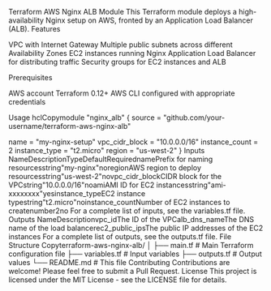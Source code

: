 Terraform AWS Nginx ALB Module
This Terraform module deploys a high-availability Nginx setup on AWS, fronted by an Application Load Balancer (ALB).
Features

VPC with Internet Gateway
Multiple public subnets across different Availability Zones
EC2 instances running Nginx
Application Load Balancer for distributing traffic
Security groups for EC2 instances and ALB

Prerequisites

AWS account
Terraform 0.12+
AWS CLI configured with appropriate credentials

Usage
hclCopymodule "nginx_alb" {
  source = "github.com/your-username/terraform-aws-nginx-alb"

  name           = "my-nginx-setup"
  vpc_cidr_block = "10.0.0.0/16"
  instance_count = 2
  instance_type  = "t2.micro"
  region         = "us-west-2"
}
Inputs
NameDescriptionTypeDefaultRequirednamePrefix for naming resourcesstring"my-nginx"noregionAWS region to deploy resourcesstring"us-west-2"novpc_cidr_blockCIDR block for the VPCstring"10.0.0.0/16"noamiAMI ID for EC2 instancesstring"ami-xxxxxxxx"yesinstance_typeEC2 instance typestring"t2.micro"noinstance_countNumber of EC2 instances to createnumber2no
For a complete list of inputs, see the variables.tf file.
Outputs
NameDescriptionvpc_idThe ID of the VPCalb_dns_nameThe DNS name of the load balancerec2_public_ipsThe public IP addresses of the EC2 instances
For a complete list of outputs, see the outputs.tf file.
File Structure
Copyterraform-aws-nginx-alb/
│
├── main.tf         # Main Terraform configuration file
├── variables.tf    # Input variables
├── outputs.tf      # Output values
└── README.md       # This file
Contributing
Contributions are welcome! Please feel free to submit a Pull Request.
License
This project is licensed under the MIT License - see the LICENSE file for details.
